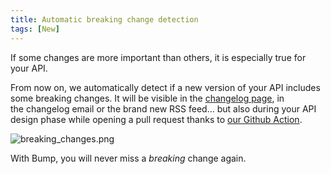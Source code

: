 ```yaml
---
title: Automatic breaking change detection
tags: [New]
---
```


If some changes are more important than others, it is especially true for your API.

From now on, we automatically detect if a new version of your API includes some breaking changes. It will be visible in the [changelog page](https://developers.bump.sh/changes), in the changelog email or the brand new RSS feed… but also during your API design phase while opening a pull request thanks to [our Github Action](https://github.com/bump-sh/github-action/).


![breaking_changes.png](/files/changelog/breaking_changes.png)


With Bump, you will never miss a _breaking_ change again.
